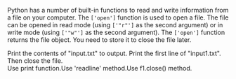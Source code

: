 Python has a number of built-in functions to read and write information from a file on your computer. The `['open']` function is used to open a file. The file can be opened in read mode (using `['"r"']` as the second argument) or in write mode (using `['"w"']` as the second argument). The `['open']` function returns the file object. You need to store it to close the file later.  
  
Print the contents of "input.txt" to output. Print the first line of "input1.txt". Then close the file.  
Use print function.Use 'readline' method.Use f1.close() method.